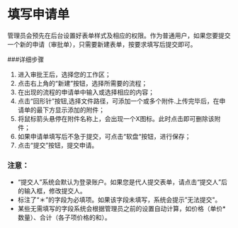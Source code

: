 # 填写申请单

管理员会预先在后台设置好表单样式及相应的权限。作为普通用户，如果您要提交一个新的申请（审批单），只需要新建表单，按要求填写后提交即可。

###详细步骤

1. 进入审批王后，选择您的工作区；
2. 点击右上角的“新建”按钮，选择所需要的流程；
3. 在出现的流程的申请单中输入或选择相应的内容；
4. 点击“回形针”按钮,选择文件路径，可添加一个或多个附件.上传完毕后，在申请单的最下方显示添加的附件；
5. 将鼠标箭头悬停在附件名称上，会出现一个X图标。此时点击即可删除该附件；
6. 如果申请单填写后不急于提交，可点击“软盘“按钮，进行保存；
7. 点击“提交”按钮，提交申请。

### 注意：
- “提交人”系统会默认为登录账户。如果您是代人提交表单，请点击“提交人”后的输入框，修改提交人。
- 标注了“＊”的字段为必填项。如果该字段未填写，系统会提示”无法提交"。
- 某些无需填写的字段系统会根据管理员之前的设置自动计算，如价格（单价*数量）、合计（各子项价格的和）。
